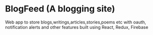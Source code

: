 # BlogFeed (A blogging site)
Web app to store blogs,writings,articles,stories,poems etc with oauth, notification alerts and other features built using React, Redux, Firebase
